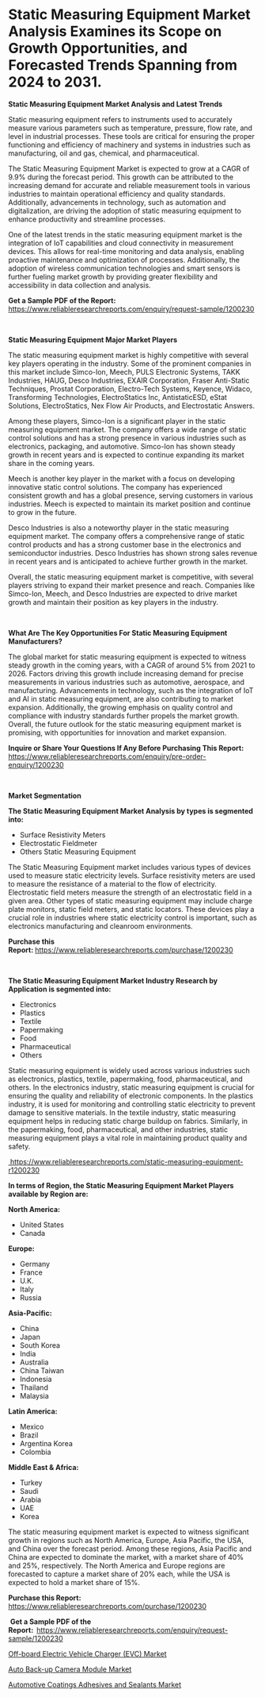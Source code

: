 <p><h1>Static Measuring Equipment Market Analysis Examines its Scope on Growth Opportunities, and Forecasted Trends Spanning from 2024 to 2031.</h1></p><p><strong>Static Measuring Equipment Market Analysis and Latest Trends</strong></p>
<p><p>Static measuring equipment refers to instruments used to accurately measure various parameters such as temperature, pressure, flow rate, and level in industrial processes. These tools are critical for ensuring the proper functioning and efficiency of machinery and systems in industries such as manufacturing, oil and gas, chemical, and pharmaceutical.</p><p>The Static Measuring Equipment Market is expected to grow at a CAGR of 9.9% during the forecast period. This growth can be attributed to the increasing demand for accurate and reliable measurement tools in various industries to maintain operational efficiency and quality standards. Additionally, advancements in technology, such as automation and digitalization, are driving the adoption of static measuring equipment to enhance productivity and streamline processes.</p><p>One of the latest trends in the static measuring equipment market is the integration of IoT capabilities and cloud connectivity in measurement devices. This allows for real-time monitoring and data analysis, enabling proactive maintenance and optimization of processes. Additionally, the adoption of wireless communication technologies and smart sensors is further fueling market growth by providing greater flexibility and accessibility in data collection and analysis.</p></p>
<p><strong>Get a Sample PDF of the Report:&nbsp;</strong> <a href="https://www.reliableresearchreports.com/enquiry/request-sample/1200230">https://www.reliableresearchreports.com/enquiry/request-sample/1200230</a></p>
<p>&nbsp;</p>
<p><strong>Static Measuring Equipment Major Market Players</strong></p>
<p><p>The static measuring equipment market is highly competitive with several key players operating in the industry. Some of the prominent companies in this market include Simco-Ion, Meech, PULS Electronic Systems, TAKK Industries, HAUG, Desco Industries, EXAIR Corporation, Fraser Anti-Static Techniques, Prostat Corporation, Electro-Tech Systems, Keyence, Widaco, Transforming Technologies, ElectroStatics Inc, AntistaticESD, eStat Solutions, ElectroStatics, Nex Flow Air Products, and Electrostatic Answers.</p><p>Among these players, Simco-Ion is a significant player in the static measuring equipment market. The company offers a wide range of static control solutions and has a strong presence in various industries such as electronics, packaging, and automotive. Simco-Ion has shown steady growth in recent years and is expected to continue expanding its market share in the coming years.</p><p>Meech is another key player in the market with a focus on developing innovative static control solutions. The company has experienced consistent growth and has a global presence, serving customers in various industries. Meech is expected to maintain its market position and continue to grow in the future.</p><p>Desco Industries is also a noteworthy player in the static measuring equipment market. The company offers a comprehensive range of static control products and has a strong customer base in the electronics and semiconductor industries. Desco Industries has shown strong sales revenue in recent years and is anticipated to achieve further growth in the market.</p><p>Overall, the static measuring equipment market is competitive, with several players striving to expand their market presence and reach. Companies like Simco-Ion, Meech, and Desco Industries are expected to drive market growth and maintain their position as key players in the industry.</p></p>
<p>&nbsp;</p>
<p><strong>What Are The Key Opportunities For Static Measuring Equipment Manufacturers?</strong></p>
<p><p>The global market for static measuring equipment is expected to witness steady growth in the coming years, with a CAGR of around 5% from 2021 to 2026. Factors driving this growth include increasing demand for precise measurements in various industries such as automotive, aerospace, and manufacturing. Advancements in technology, such as the integration of IoT and AI in static measuring equipment, are also contributing to market expansion. Additionally, the growing emphasis on quality control and compliance with industry standards further propels the market growth. Overall, the future outlook for the static measuring equipment market is promising, with opportunities for innovation and market expansion.</p></p>
<p><strong>Inquire or Share Your Questions If Any Before Purchasing This Report:</strong> <a href="https://www.reliableresearchreports.com/enquiry/pre-order-enquiry/1200230">https://www.reliableresearchreports.com/enquiry/pre-order-enquiry/1200230</a></p>
<p>&nbsp;</p>
<p><strong>Market Segmentation</strong></p>
<p><strong>The Static Measuring Equipment Market Analysis by types is segmented into:</strong></p>
<p><ul><li>Surface Resistivity Meters</li><li>Electrostatic Fieldmeter</li><li>Others Static Measuring Equipment</li></ul></p>
<p><p>The Static Measuring Equipment market includes various types of devices used to measure static electricity levels. Surface resistivity meters are used to measure the resistance of a material to the flow of electricity. Electrostatic field meters measure the strength of an electrostatic field in a given area. Other types of static measuring equipment may include charge plate monitors, static field meters, and static locators. These devices play a crucial role in industries where static electricity control is important, such as electronics manufacturing and cleanroom environments.</p></p>
<p><strong>Purchase this Report:&nbsp;</strong><a href="https://www.reliableresearchreports.com/purchase/1200230">https://www.reliableresearchreports.com/purchase/1200230</a></p>
<p>&nbsp;</p>
<p><strong>The Static Measuring Equipment Market Industry Research by Application is segmented into:</strong></p>
<p><ul><li>Electronics</li><li>Plastics</li><li>Textile</li><li>Papermaking</li><li>Food</li><li>Pharmaceutical</li><li>Others</li></ul></p>
<p><p>Static measuring equipment is widely used across various industries such as electronics, plastics, textile, papermaking, food, pharmaceutical, and others. In the electronics industry, static measuring equipment is crucial for ensuring the quality and reliability of electronic components. In the plastics industry, it is used for monitoring and controlling static electricity to prevent damage to sensitive materials. In the textile industry, static measuring equipment helps in reducing static charge buildup on fabrics. Similarly, in the papermaking, food, pharmaceutical, and other industries, static measuring equipment plays a vital role in maintaining product quality and safety.</p></p>
<p><a href="https://www.reliableresearchreports.com/static-measuring-equipment-r1200230">&nbsp;https://www.reliableresearchreports.com/static-measuring-equipment-r1200230</a></p>
<p><strong>In terms of Region, the Static Measuring Equipment Market Players available by Region are:</strong></p>
<p>
    <p> <strong> North America: </strong>
        <ul>
            <li>United States</li>
            <li>Canada</li>
        </ul>
        </p> 
    <p> <strong> Europe: </strong>
        <ul>
            <li>Germany</li>
            <li>France</li>
            <li>U.K.</li>
            <li>Italy</li>
            <li>Russia</li>
        </ul>
        </p> 
    <p> <strong> Asia-Pacific: </strong>
        <ul>
            <li>China</li>
            <li>Japan</li>
            <li>South Korea</li>
            <li>India</li>
            <li>Australia</li>
            <li>China Taiwan</li>
            <li>Indonesia</li>
            <li>Thailand</li>
            <li>Malaysia</li>
        </ul>
        </p> 
    <p> <strong> Latin America: </strong>
        <ul>
            <li>Mexico</li>
            <li>Brazil</li>
            <li>Argentina Korea</li>
            <li>Colombia</li>
        </ul>
        </p> 
    <p> <strong> Middle East & Africa: </strong>
        <ul>
            <li>Turkey</li>
            <li>Saudi</li>
            <li>Arabia</li>
            <li>UAE</li>
            <li>Korea</li>
        </ul>
    </p>
    </p>
<p><p>The static measuring equipment market is expected to witness significant growth in regions such as North America, Europe, Asia Pacific, the USA, and China over the forecast period. Among these regions, Asia Pacific and China are expected to dominate the market, with a market share of 40% and 25%, respectively. The North America and Europe regions are forecasted to capture a market share of 20% each, while the USA is expected to hold a market share of 15%.</p></p>
<p><strong>Purchase this Report: </strong><a href="https://www.reliableresearchreports.com/purchase/1200230">https://www.reliableresearchreports.com/purchase/1200230</a></p>
<p>&nbsp;<strong>Get a Sample PDF of the Report:&nbsp;&nbsp;</strong><a href="https://www.reliableresearchreports.com/enquiry/request-sample/1200230">https://www.reliableresearchreports.com/enquiry/request-sample/1200230</a></p>
<p><strong></strong></p>
<p><p><a href="https://www.linkedin.com/pulse/off-board-electric-vehicle-charger-evc-market-size-focuses-4e0ne?trackingId=cBM55j0JKk7KiwI4tjJgWw%3D%3D">Off-board Electric Vehicle Charger (EVC) Market</a></p><p><a href="https://www.linkedin.com/pulse/global-auto-back-up-camera-module-market-size-trends-insights-erbze?trackingId=Qc8H%2Fk0jJEAAl%2BhB4t50wg%3D%3D">Auto Back-up Camera Module Market</a></p><p><a href="https://www.linkedin.com/pulse/automotive-coatings-adhesives-sealants-market-research-report-provides-qxjwf?trackingId=Dja3f3EkDAt5KtqjsDNeHA%3D%3D">Automotive Coatings Adhesives and Sealants Market</a></p></p>